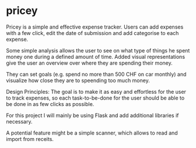 # pricey


Pricey is a simple and effective expense tracker.
Users can add expenses with a few click, edit the date of submission and add categorise to each expense.

Some simple analysis allows the user to see on what type of things he spent money one during a defined amount of time. Added visual representations give the user an overview over where they are spending their money.

They can set goals (e.g. spend no more than 500 CHF on car monthly) and visualize how close they are to speending too much money.


Design Principles: The goal is to make it as easy and effortless for the user to track expenses, so each task-to-be-done for the user should be able to be done in as few clicks as possible.

For this project I will mainly be using Flask and add additional libraries if necessary.

A potential feature might be a simple scanner, which allows to read and import from receits.